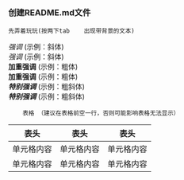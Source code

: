 ### 创建README.md文件
    先弄着玩玩(按两下tab    出现带背景的文本)
*强调*  (示例：斜体)  
 _强调_  (示例：斜体)  
**加重强调**  (示例：粗体)  
 __加重强调__ (示例：粗体)  
***特别强调*** (示例：粗斜体)  
___特别强调___  (示例：粗斜体) 

        表格 （建议在表格前空一行，否则可能影响表格无法显示）
        
表头|表头|表头
----|----|----
单元格内容|单元格内容|单元格内容
单元格内容|单元格内容|单元格内容
